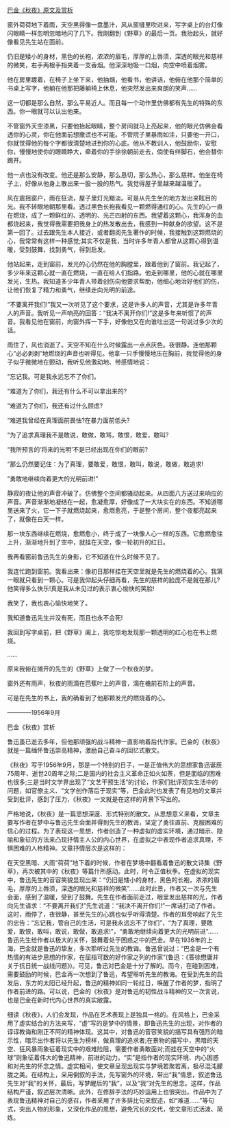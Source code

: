 [巴金《秋夜》原文及赏析](https://www.vrrw.net/wx/8928.html)

窗外荷荷地下着雨，天空黑得像一盘墨汁，风从窗缝里吹进来，写字桌上的台灯像闪眼睛一样忽明忽暗地闪了几下。我刚翻到《野草》的最后一页。我抬起头，就好像看见先生站在面前。

仍旧是矮小的身材，黑色的长袍，浓浓的眉毛，厚厚的上唇须，深透的眼光和慈祥的微笑，右手两根手指夹着一支香烟。他深深地吸一口烟，向空中喷着烟雾。

他在房里踱着，在椅子上坐下来，他抽烟，他看书，他讲话，他俯在他那个简单的书桌上写字，他躺在他那把藤躺椅上休息，他突然发出来爽朗的笑声……

这一切都是那么自然，那么平易近人。而且每一个动作里仿佛都有先生的特殊的东西。你一眼就可以认出他来。



不管窗外天空漆黑，只要他抬起眼睛，整个房间就马上亮起来，他的眼光仿佛会看透你的心灵，你在他面前想撒谎也不可能。不管院子里暴雨如注，只要他一开口，你就觉得他的每个字都很清楚地进到你的心底。他从不教训人，他鼓励你，安慰你，慢慢地使你的眼睛睁大，牵着你的手徐徐朝前走去，倘使有绊脚石，他会替你踢开。

他一点也没有改变。他还是那么安静，那么恳切，那么热心，那么慈祥。他坐在椅子上，好像从他身上散出来一股一股的热气。我觉得屋子里越来越温暖了。

风在震摇窗户，雨在狂流，屋子里灯光黯淡。可是从先生坐的地方发出来眩目的光。我不转眼地朝那里看。透过黑色长袍我看见一颗燃得通红的心。先生的心一直在燃烧，成了一颗鲜红的、透明的、光芒四射的东西。我望着这颗心，我浑身的血都烧起来，我觉得我需要把我身上的热发散出去，我感到一种献身的欲望。这不是第一回了。过去跟先生本人接近，或者翻阅先生著作的时候，我接触到这颗燃烧的心，我常常有这样一种感觉;其实不仅是我，当时许多年青人都曾从这颗心得到温暖，受到鼓舞，找到勇气，得到启发。

他站起来，走到窗前，发光的心仍然在他的胸膛里，跟着他到了窗前。我记起了，多少年来这颗心就一直在燃烧，一直在给人们指路。他走到哪里，他的心就在哪里发光，生热。我知道多少年青人带着创伤向他要求帮助，他细心地治好他们的伤，让他们恢复了精力和勇气，继续走向光明的前途。

“不要离开我们!”我又一次听见了这个要求，这是许多人的声音，尤其是许多年青人的声音。我听见一声响亮的回答：“我决不离开你们!”这是多年来听惯了的声音。我看见他在窗前，向窗外挥一下手，好像他又在向谁吐出这一句说过多少次的话。

雨住了，风也消逝了。天空不知在什么时候露出一点点灰色。夜很静。连他那颗心“必必剥剥”地燃烧的声音也听得见。他拿一只手慢慢地压在胸前，我觉得他的身子似乎微微地在颤动，我听见他激动地、带感情地说：

“忘记我。可是我永远忘不了你们。

“难道为了你们，我还有什么不可以拿出来的?

“难道为了你们，我还有过什么顾虑?

“难道我曾经在真理面前畏怯?在暴力面前低头?

“为了追求真理我不是敢说，敢做，敢骂，敢恨，敢爱，敢叫?

“我所预言的‘将来的光明’不是已经出现在你们的眼前?

“那么仍然要记住：为了真理，要敢爱，敢恨，敢叫，敢说，敢做，敢追求!

“勇敢地继续向着更大的光明前进!”

静寂的夜让他的声音冲破了。仿佛整个空间都骚动起来。从四面八方送过来响应的声音。声音渐渐地凝结在一起，愈凝愈厚，好像成了一大块实在的东西。不知道哪里送来了火，它一下子就燃烧起来，愈燃愈亮，于是整个房间，整个夜都亮起来了，就像在白天一样。

那一块东西继续在燃烧，愈燃愈小，终于成了一块像人心一样的东西。它愈燃愈往上升，渐渐地升到了空中，就挂在天空，像一轮初升的红日。

我再看窗前鲁迅先生的身影，它不知道在什么时候不见了。

我连忙跑到窗前。我看出来：像初日那样挂在天空里就是先生的燃烧着的心。我第一眼就只看到一颗心。可是我仰起头仔细再看，先生的慈祥的脸庞不是就在那儿?他笑得多么快乐!真是我从未见过的表示衷心愉快的笑脸!

我笑了，我也衷心愉快地笑了。

我知道鲁迅先生并没有死，而且也永不会死!

我回到写字桌前，把《野草》阖上，我吃惊地发现那一颗透明的红心也在书上燃烧。

……

原来我俯在摊开的先生的《野草》上做了一个秋夜的梦。

窗外还有雨声，秋夜的雨滴在芭蕉叶上的声音，滴在檐前石阶上的声音。

可是在先生的书上，我的确看到了他那颗发光的燃烧着的心。

————1956年9月

巴金《秋夜》赏析

鲁迅虽已逝去多年，但他那顽强的战斗精神一直影响着后代作家。巴金的《秋夜》就是一篇缅怀鲁迅崇高精神，激励自己奋斗的回忆式散文。

《秋夜》写于1956年9月，那是一个特别的日子，一是正值伟大的思想家鲁迅诞辰75周年、逝世20周年之际;二是国内的社会主义革命正如火如荼，但是面临的困难也很多;三是当时文学界出现了“文艺干预生活”的讨论，作家们批评现实生活中的问题，如官僚主义、“文学创作落后于现实”等，巴金此时也发表了有见地的文章并受到批评，感到了压力，《秋夜》一文就是在这样的背景下写出的。

严格地说，《秋夜》是一篇思想深邃、形式特别的散文。从思想意义来看，文章主要写作者在梦中与鲁迅先生会面并得到先生的教诲，坚定了勇往直前、克服困难的信心的过程。为了表现这一思想，作者创造了一种虚拟的虚实环境，通过暗示、隐喻和象征的方法来凸现抒情主人公的内心世界，在虚拟之中表现作者追求真理，不惧困难的人格精神。文章抒情层次是这样的：

在天空黑暗、大雨“荷荷”地下着的时候，作者在梦境中翻看着鲁迅的散文诗集《野草》，再次被其中的《秋夜》等篇什所感动。此时，时令正值秋季。在虚拟的现实中，鲁迅先生的音容笑貌显现出来：“仍旧是矮小的身材，黑色的长袍，浓浓的眉毛，厚厚的上唇须，深透的眼光和慈祥的微笑”……此时此景，作者又一次与先生会面，感到了温暖，受到了鼓舞。先生在作者面前走过，眼里发出慈祥的光，作者向先生请求：“不要离开我们!”先生说道：“我决不离开你们!”一席话打动了作者。这时，雨停了，夜很静，甚至先生的心跳也似乎听得清楚。作者的耳旁响起了先生的忠告：“忘记我，管自己的生活，可是我永远忘不了你们”，“为了真理，要敢爱，敢恨，敢叫，敢说，敢做，敢追求!”，“勇敢地继续向着更大的光明前进”……鲁迅先生给作者以极大的关怀，鼓舞着处于困惑之中的巴金。早在1936年的上海，巴金就是鲁迅的挚友，多次聆听过先生的教诲。鲁迅曾说过：“巴金是一个有热情的有进步思想的作家，在屈指可数的好作家之列的作家”(鲁迅：《答徐懋庸并关于抗日统一战线问题》)。可见，鲁迅对巴金是十分了解的。而今，在碰到困难，需要鼓励的时候，巴金再一次想到了鲁迅，希望聆听先生的教诲。在受到先生的启发后，东方的太阳已经升起，鲁迅的精神如同一轮红日，唤醒了作者的梦，指明了作者前进的路。可以说，巴金的《秋夜》是对鲁迅的韧性战斗精神的又一次言说，也是巴金在新时代内心世界的真实敞露。

细读《秋夜》，人们会发现，作品在艺术表现上是独具一格的。在风格上，巴金采用了虚实结合的方法来写，“虚”写的是梦中的情景，即鲁迅先生的出现，对作者的谆谆教诲和刚正不阿的精神体现。这其中，对鲁迅的音容笑貌的描写具有强烈的暗示性，暗示出作者将以先生为榜样，做真理的追求者;在景物的描写中，黑暗的天空、狂风暴雨象征着现实中的艰难险阻，需要作者勇敢面对;而挂在天空中的“火球”则象征着伟大的鲁迅精神，前进的动力。“实”是指作者的现实环境、内心困惑和对先生的怀念之情。虚实相间，使文章呈现出现实与梦境若聚若离，极尽混沌朦胧之美。在结构上，采用倒叙的手法，先写窗外的环境，带出“我”情思，叙述鲁迅先生对“我”的关怀，最后，写梦醒后的“我”，以及“我”对先生的思念。这样，作品结构严谨，叙述层次清晰。此外，在修辞手法的巧妙运用上也很突出。作品中为了表现鲁迅精神对自己的感召，作者采用了许多排比句来叙述，如“难道……”等句式，突出人物的形象，又深化作品的思想，避免冗长的交代，使文章形式活泼、简炼。

